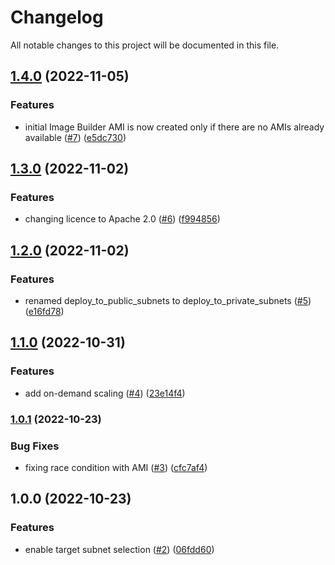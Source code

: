# Changelog

All notable changes to this project will be documented in this file.

## [1.4.0](https://github.com/atanaspam/terraform-code-server-aws/compare/v1.3.0...v1.4.0) (2022-11-05)


### Features

* initial Image Builder AMI is now created only if there are no AMIs already available ([#7](https://github.com/atanaspam/terraform-code-server-aws/issues/7)) ([e5dc730](https://github.com/atanaspam/terraform-code-server-aws/commit/e5dc73079f51b474b0412075e90f3df501e7cf39))

## [1.3.0](https://github.com/atanaspam/terraform-code-server-aws/compare/v1.2.0...v1.3.0) (2022-11-02)


### Features

* changing licence to Apache 2.0 ([#6](https://github.com/atanaspam/terraform-code-server-aws/issues/6)) ([f994856](https://github.com/atanaspam/terraform-code-server-aws/commit/f994856f2f391cee1456db3b719f488943a21df5))

## [1.2.0](https://github.com/atanaspam/terraform-code-server-aws/compare/v1.1.0...v1.2.0) (2022-11-02)


### Features

* renamed deploy_to_public_subnets to deploy_to_private_subnets ([#5](https://github.com/atanaspam/terraform-code-server-aws/issues/5)) ([e16fd78](https://github.com/atanaspam/terraform-code-server-aws/commit/e16fd786bfaaf5f27a23be0cc3d27143fdb6bc31))

## [1.1.0](https://github.com/atanaspam/terraform-code-server-aws/compare/v1.0.1...v1.1.0) (2022-10-31)


### Features

* add on-demand scaling ([#4](https://github.com/atanaspam/terraform-code-server-aws/issues/4)) ([23e14f4](https://github.com/atanaspam/terraform-code-server-aws/commit/23e14f470cf672b2427a8548333ea22580cb275f))

### [1.0.1](https://github.com/atanaspam/terraform-code-server-aws/compare/v1.0.0...v1.0.1) (2022-10-23)


### Bug Fixes

* fixing race condition with AMI ([#3](https://github.com/atanaspam/terraform-code-server-aws/issues/3)) ([cfc7af4](https://github.com/atanaspam/terraform-code-server-aws/commit/cfc7af42bf82bd9ab600e879d38ff94af71af7a6))

## 1.0.0 (2022-10-23)


### Features

* enable target subnet selection ([#2](https://github.com/atanaspam/terraform-code-server-aws/issues/2)) ([06fdd60](https://github.com/atanaspam/terraform-code-server-aws/commit/06fdd6038229e86ef47484e3bcd81ee00f726ef2))
